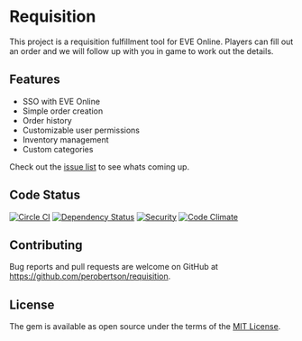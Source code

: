 # Requisition

This project is a requisition fulfillment tool for EVE Online.
Players can fill out an order and we will follow up with you in game to work out the details.

## Features

- SSO with EVE Online
- Simple order creation
- Order history
- Customizable user permissions
- Inventory management
- Custom categories

Check out the [issue list](https://github.com/perobertson/requisition/issues) to see whats coming up.

## Code Status

[![Circle CI](https://circleci.com/gh/perobertson/requisition.svg?style=shield)](https://circleci.com/gh/perobertson/requisition)
[![Dependency Status](https://gemnasium.com/perobertson/requisition.svg)](https://gemnasium.com/perobertson/requisition)
[![Security](https://hakiri.io/github/perobertson/requisition/develop.svg)](https://hakiri.io/github/perobertson/requisition/develop)
[![Code Climate](https://codeclimate.com/github/perobertson/requisition/badges/gpa.svg)](https://codeclimate.com/github/perobertson/requisition)


## Contributing

Bug reports and pull requests are welcome on GitHub at https://github.com/perobertson/requisition.


## License

The gem is available as open source under the terms of the [MIT License](http://opensource.org/licenses/MIT).

